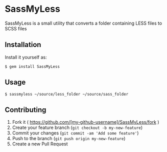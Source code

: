 # SassMyLess

SassMyLess is a small utility that converts a folder containing LESS files to SCSS files

## Installation

Install it yourself as:

    $ gem install SassMyLess

## Usage

    $ sassmyless ~/source/less_folder ~/source/sass_folder

## Contributing

1. Fork it ( https://github.com/[my-github-username]/SassMyLess/fork )
2. Create your feature branch (`git checkout -b my-new-feature`)
3. Commit your changes (`git commit -am 'Add some feature'`)
4. Push to the branch (`git push origin my-new-feature`)
5. Create a new Pull Request
